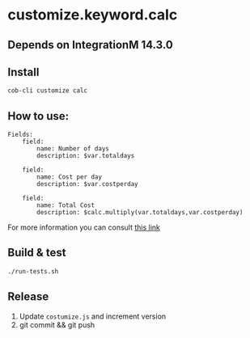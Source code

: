 # customize.keyword.calc

## Depends on IntegrationM 14.3.0

## Install

```bash
cob-cli customize calc
```

## How to use:

```
Fields:
    field:
        name: Number of days
        description: $var.totaldays
        
    field:
        name: Cost per day
        description: $var.costperday    
       
    field:
        name: Total Cost
        description: $calc.multiply(var.totaldays,var.costperday)
```

For more information you can consult [this link](https://learning.cultofbits.com/docs/cob-platform/admins/managing-information/available-customizations/calc/)

## Build & test

```bash
./run-tests.sh
```

## Release

1. Update `costumize.js` and increment version
2. git commit && git push